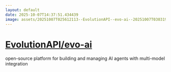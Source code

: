 ```yaml
---
layout: default
date: 2025-10-07T14:37:51.434439
image: assets/20251007T025612113--EvolutionAPI--evo-ai--20251007T030319225--cropped.png
---
```


# [EvolutionAPI/evo-ai](https://github.com/EvolutionAPI/evo-ai)

open-source platform for building and managing AI agents with multi-model integration
